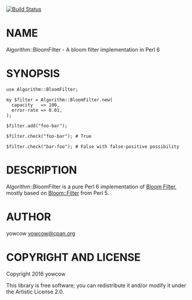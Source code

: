 [![Build Status](https://travis-ci.org/yowcow/p6-Algorithm-BloomFilter.svg?branch=master)](https://travis-ci.org/yowcow/p6-Algorithm-BloomFilter)

NAME
====

Algorithm::BloomFilter - A bloom filter implementation in Perl 6

SYNOPSIS
========

    use Algorithm::BloomFilter;

    my $filter = Algorithm::BloomFilter.new(
      capacity   => 100,
      error-rate => 0.01,
    );

    $filter.add("foo-bar");

    $filter.check("foo-bar"); # True

    $filter.check("bar-foo"); # False with false-positive possibility

DESCRIPTION
===========

Algorithm::BloomFilter is a pure Perl 6 implementation of [Bloom Filter](https://en.wikipedia.org/wiki/Bloom_filter), mostly based on [Bloom::Filter](https://metacpan.org/pod/Bloom::Filter) from Perl 5.

AUTHOR
======

yowcow <yowcow@cpan.org>

COPYRIGHT AND LICENSE
=====================

Copyright 2016 yowcow

This library is free software; you can redistribute it and/or modify it under the Artistic License 2.0.
